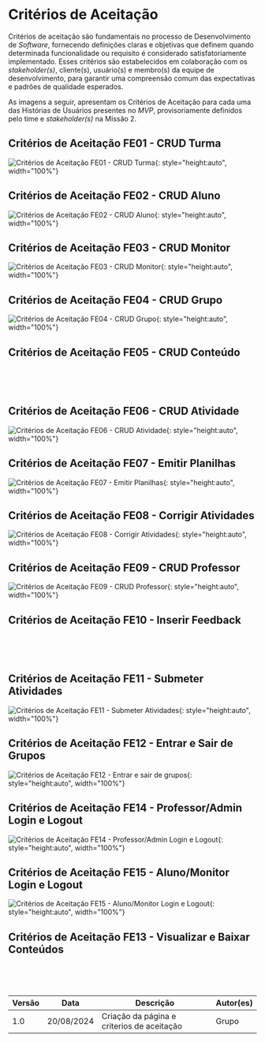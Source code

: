 # Critérios de Aceitação
Critérios de aceitação são fundamentais no processo de Desenvolvimento de *Software*, fornecendo definições claras e objetivas que definem quando determinada funcionalidade ou requisito é considerado satisfatoriamente implementado. Esses critérios são estabelecidos em colaboração com os *stakeholder(s)*, cliente(s), usuário(s) e membro(s) da equipe de desenvolvimento, para garantir uma compreensão comum das expectativas e padrões de qualidade esperados.

As imagens a seguir, apresentam os Critérios de Aceitação para cada uma das Histórias de Usuários presentes no *MVP*, provisoriamente definidos pelo time e *stakeholder(s)* na Missão 2.

## Critérios de Aceitação FE01 - CRUD Turma
![Critérios de Aceitação FE01 - CRUD Turma](assets/criterios-aceitacao/fe01-crud-turma.png){: style="height:auto", width="100%"}

## Critérios de Aceitação FE02 - CRUD Aluno
![Critérios de Aceitação FE02 - CRUD Aluno](assets/criterios-aceitacao/fe02-crud-aluno.png){: style="height:auto", width="100%"}

## Critérios de Aceitação FE03 - CRUD Monitor
![Critérios de Aceitação FE03 - CRUD Monitor](assets/criterios-aceitacao/fe03-crud-monitor.png){: style="height:auto", width="100%"}

## Critérios de Aceitação FE04 - CRUD Grupo
![Critérios de Aceitação FE04 - CRUD Grupo](assets/criterios-aceitacao/fe04-crud-grupo.png){: style="height:auto", width="100%"}

## Critérios de Aceitação FE05 - CRUD Conteúdo
<span style="color:white; font-size:26px;">Não entrou no MVP.</span><br><br>

## Critérios de Aceitação FE06 - CRUD Atividade
![Critérios de Aceitação FE06 - CRUD Atividade](assets/criterios-aceitacao/fe06-crud-atividade.png){: style="height:auto", width="100%"}

## Critérios de Aceitação FE07 - Emitir Planilhas
![Critérios de Aceitação FE07 - Emitir Planilhas](assets/criterios-aceitacao/fe07-emitir-planilhas.png){: style="height:auto", width="100%"}

## Critérios de Aceitação FE08 - Corrigir Atividades
![Critérios de Aceitação FE08 - Corrigir Atividades](assets/criterios-aceitacao/fe08-corrigir-atividades.png){: style="height:auto", width="100%"}

## Critérios de Aceitação FE09 - CRUD Professor
![Critérios de Aceitação FE09 - CRUD Professor](assets/criterios-aceitacao/fe09-crud-professor.png){: style="height:auto", width="100%"}

<!-- <p align="center"><strong>Tabela 1: Dados de vendas</strong></p> -->

## Critérios de Aceitação FE10 - Inserir Feedback
<span style="color:white; font-size:26px;">Não entrou no MVP.</span><br><br>

## Critérios de Aceitação FE11 - Submeter Atividades
![Critérios de Aceitação FE11 - Submeter Atividades](assets/criterios-aceitacao/fe11-submeter-atividades.png){: style="height:auto", width="100%"}

## Critérios de Aceitação FE12 - Entrar e Sair de Grupos
![Critérios de Aceitação FE12 - Entrar e sair de grupos](assets/criterios-aceitacao/fe12-entrar-e-sair-grupos.png){: style="height:auto", width="100%"}

## Critérios de Aceitação FE14 - Professor/Admin Login e Logout
![Critérios de Aceitação FE14 - Professor/Admin Login e Logout](assets/criterios-aceitacao/fe14-professor-admin-login-logout.png){: style="height:auto", width="100%"}

## Critérios de Aceitação FE15 - Aluno/Monitor Login e Logout
![Critérios de Aceitação FE15 - Aluno/Monitor Login e Logout](assets/criterios-aceitacao/fe15-aluno-monitor-login-logout.png){: style="height:auto", width="100%"}

## Critérios de Aceitação FE13 - Visualizar e Baixar Conteúdos
<span style="color:white; font-size:26px;">Não entrou no MVP.</span><br><br>

| Versão | Data       | Descrição                                                         | Autor(es)       |
|--------|------------|-------------------------------------------------------------------|-----------------|
| 1.0    | 20/08/2024 | Criação da página e criterios de aceitação                                    | Grupo   |